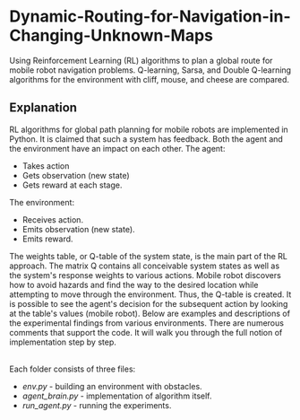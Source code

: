 # Dynamic-Routing-for-Navigation-in-Changing-Unknown-Maps

Using Reinforcement Learning (RL) algorithms to plan a global route for mobile robot navigation problems. Q-learning, Sarsa, and Double Q-learning algorithms for the environment with cliff, mouse, and cheese are compared.


## Explanation

RL algorithms for global path planning for mobile robots are implemented in Python. It is claimed that such a system has feedback. Both the agent and the environment have an impact on each other. The agent: 
- Takes action 
- Gets observation (new state) 
- Gets reward at each stage.

The environment:
- Receives action.
- Emits observation (new state).
- Emits reward.

The weights table, or Q-table of the system state, is the main part of the RL approach. The matrix Q contains all conceivable system states as well as the system's response weights to various actions. Mobile robot discovers how to avoid hazards and find the way to the desired location while attempting to move through the environment. Thus, the Q-table is created. It is possible to see the agent's decision for the subsequent action by looking at the table's values (mobile robot). Below are examples and descriptions of the experimental findings from various environments. There are numerous comments that support the code. It will walk you through the full notion of implementation step by step.

<br/>Each folder consists of three files:

* _env.py_ - building an environment with obstacles.
* _agent_brain.py_ - implementation of algorithm itself.
* _run_agent.py_ - running the experiments.





